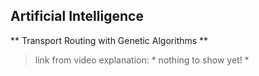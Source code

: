 ## Artificial Intelligence

** Transport Routing with Genetic Algorithms ** 
 > link from video explanation: * nothing to show yet! *
